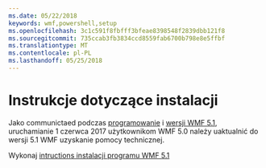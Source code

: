 ```yaml
---
ms.date: 05/22/2018
keywords: wmf,powershell,setup
ms.openlocfilehash: 3c1c591f8fbfff3bfeae8398548f2839dbb121f8
ms.sourcegitcommit: 735ccab3fb3834ccd8559fab6700b798e8e5ffbf
ms.translationtype: MT
ms.contentlocale: pl-PL
ms.lasthandoff: 05/25/2018
---
```

# <a name="installation-instructions"></a>Instrukcje dotyczące instalacji

Jako communictaed podczas [programowanie](https://blogs.msdn.microsoft.com/powershell/2016/04/06/windows-management-framework-5-0-updates-and-wmf-5-1/) i [wersji WMF 5.1](https://blogs.msdn.microsoft.com/powershell/2017/03/28/windows-management-framework-wmf-5-1-now-in-microsoft-update-catalog/), uruchamianie 1 czerwca 2017 użytkownikom WMF 5.0 należy uaktualnić do wersji 5.1 WMF uzyskanie pomocy technicznej.

Wykonaj [intructions instalacji programu WMF 5.1](..\5.1\install-configure.md) 

